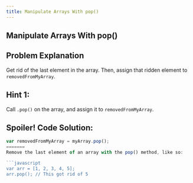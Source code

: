 ```yaml
---
title: Manipulate Arrays With pop()
---
```

## Manipulate Arrays With pop()

<!-- The article goes here, in GitHub-flavored Markdown. Feel free to add YouTube videos, images, and CodePen/JSBin embeds  -->


## Problem Explanation

Get rid of the last element in the array. Then, assign that ridden element to `removedFromMyArray`.

## Hint 1:

Call `.pop()` on the array, and assign it to `removedFromMyArray`.

## Spoiler! Code Solution:

```javascript
var removedFromMyArray = myArray.pop();
=======
Remove the last element of an array with the pop() method, like so:

```javascript
var arr = [1, 2, 3, 4, 5];
arr.pop(); // This got rid of 5

```
